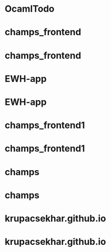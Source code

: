 # OcamlTodo
# champs_frontend
# champs_frontend
# EWH-app
# EWH-app
# champs_frontend1
# champs_frontend1
# champs
# champs
# krupacsekhar.github.io
# krupacsekhar.github.io

